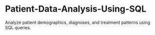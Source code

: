 # Patient-Data-Analysis-Using-SQL
Analyze patient demographics, diagnoses, and treatment patterns using SQL queries.
